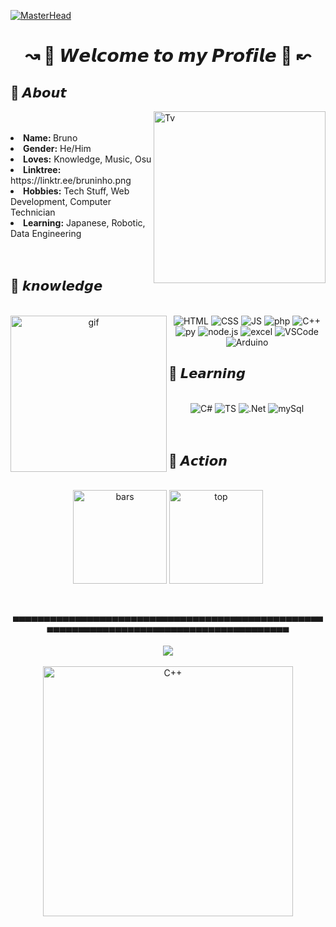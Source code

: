 [![MasterHead](https://cdn.discordapp.com/attachments/854206587991752737/1107428200834936852/4c7ec7d4fee47f42826c7db28e63848c.png)](https://rishavchanda.io)


<h1 align="center";> ↝ 🍒 𝙒𝙚𝙡𝙘𝙤𝙢𝙚 𝙩𝙤 𝙢𝙮 𝙋𝙧𝙤𝙛𝙞𝙡𝙚 🍒 ↜ </h1>

 
 <h2> 🚀 𝘼𝙗𝙤𝙪𝙩 </h2>
<div style="display: inline_block">
<img align="right" height="275px"  alt="Tv" src="https://cdn.discordapp.com/attachments/1107396999306825838/1107397207906320494/image_3.png">
<br>
<br>
 <li><b>Name: </b> Bruno </li>
 <li><b>Gender:</b> He/Him </li>
 <li><b>Loves:</b> Knowledge, Music, Osu </li>
 <li><b>Linktree:</b> https://linktr.ee/bruninho.png </li> 
 <li><b>Hobbies:</b> Tech Stuff, Web Development, Computer Technician</li>
 <li><b>Learning:</b> Japanese, Robotic, Data Engineering </li>
<br>
<br>
  <h2>🦊 𝙠𝙣𝙤𝙬𝙡𝙚𝙙𝙜𝙚 </h2>
</div>

<div style="display: inline_block" align="center">

<br>
<img align="left" height="250px" alt="gif" src="https://cdn.discordapp.com/attachments/1107396999306825838/1107810014724358235/output-onlinegiftools.gif">
<img alt="HTML" src="https://img.shields.io/badge/HTML5-E34F26?style=for-the-badge&logo=html5&logoColor=white">
<img alt="CSS" src="https://img.shields.io/badge/CSS3-1572B6?style=for-the-badge&logo=css3&logoColor=white">
<img alt="JS" src="https://img.shields.io/badge/JavaScript-323330?style=for-the-badge&logo=javascript&logoColor=F7DF1E">
<img alt="php" src="https://img.shields.io/badge/PHP-777BB4?style=for-the-badge&logo=php&logoColor=white">
<img alt="C++" src="https://img.shields.io/badge/C%2B%2B-00599C?style=for-the-badge&logo=c%2B%2B&logoColor=white">
<img alt="py" src="https://img.shields.io/badge/Python-14354C?style=for-the-badge&logo=python&logoColor=white">
<img alt="node.js" src="https://img.shields.io/badge/Node.js-43853D?style=for-the-badge&logo=node.js&logoColor=white">
<img alt="excel" src="https://img.shields.io/badge/Microsoft_Excel-217346?style=for-the-badge&logo=microsoft-excel&logoColor=white">
<img alt="VSCode" src="https://img.shields.io/badge/Visual_Studio_Code-0078D4?style=for-the-badge&logo=visual%20studio%20code&logoColor=white">
<img alt="Arduino" src="https://img.shields.io/badge/Arduino-00979D?style=for-the-badge&logo=Arduino&logoColor=white">
<br>
  <h2 align="left">🐼 𝙇𝙚𝙖𝙧𝙣𝙞𝙣𝙜 </h2>
<br>
<img alt="C#" src="https://img.shields.io/badge/C%23-239120?style=for-the-badge&logo=c-sharp&logoColor=white">
<img alt="TS" src="https://img.shields.io/badge/TypeScript-007ACC?style=for-the-badge&logo=typescript&logoColor=white">
<img alt=".Net" src="https://img.shields.io/badge/.NET-5C2D91?style=for-the-badge&logo=.net&logoColor=white">
<img alt="mySql" src="https://img.shields.io/badge/MySQL-00000F?style=for-the-badge&logo=mysql&logoColor=white">
<br>
<br>
<br>
  <h2 align="left"> 🔭 𝘼𝙘𝙩𝙞𝙤𝙣 </h2>
</div>
<br>
<div align="center">
<div style="display: inline_block">
<img height="150px"  alt="bars" src="https://github-readme-stats.vercel.app/api?username=brun2006&show_icons=true&hide=contribs,prs&cache_seconds=86400&theme=midnight-purple"/>
<img height="150px" alt="top" src="https://github-readme-stats.vercel.app/api/top-langs/?username=brun2006&layout=compact&theme=midnight-purple"/>
	</div>
<br>
<br>
        <p>▀▀▀▀▀▀▀▀▀▀▀▀▀▀▀▀▀▀▀▀▀▀▀▀▀▀▀▀▀▀▀▀▀▀▀▀▀▀▀▀▀▀▀▀▀▀▀▀▀▀▀▀▀▀▀▀▀▀▀▀▀▀▀▀▀▀▀▀▀▀▀▀▀▀▀▀▀▀▀▀▀▀▀▀▀▀▀▀▀</p>
<div align="center">
	<img src="https://cdn.jsdelivr.net/gh/holic-x/holic-x/assets/github-contribution-grid-snake.svg" />
</div>
<br>
 <div style="display: inline_block">
  <img height="400px" alt="C++" src="https://i.pinimg.com/564x/91/7b/d7/917bd7ab61620a055bfd1d59e8e70f95.jpg"/>
</div>

